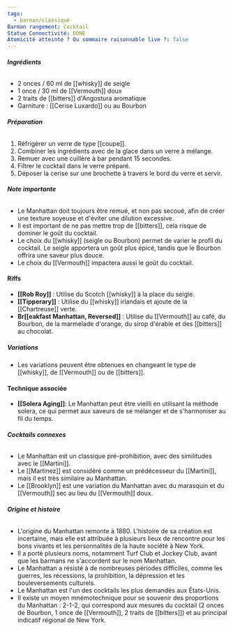 ```yaml
---
tags:
  - barman/classique
Barman rangement: Cocktail
Statue Connectivité: DONE
Atomicité atteinte ? Ou sommaire raisonnable live ?: false
---
```

###### **Ingrédients**

- 2 onces / 60 ml de [[whisky]] de seigle
- 1 once / 30 ml de [[Vermouth]] doux
- 2 traits de [[bitters]] d'Angostura aromatique
- Garniture : [[Cerise Luxardo]]  ou au Bourbon

###### **Préparation**

1. Réfrigérer un verre de type [[coupe]].
2. Combiner les ingrédients avec de la glace dans un verre à mélange.
3. Remuer avec une cuillère à bar pendant 15 secondes.
4. Filtrer le cocktail dans le verre préparé.
5. Déposer la cerise sur une brochette à travers le bord du verre et servir.

###### **Note importante**

- Le Manhattan doit toujours être remué, et non pas secoué, afin de créer une texture soyeuse et d'éviter une dilution excessive.
- Il est important de ne pas mettre trop de [[bitters]], cela risque de dominer le goût du cocktail.
- Le choix du [[whisky]] (seigle ou Bourbon) permet de varier le profil du cocktail. Le seigle apportera un goût plus épicé, tandis que le Bourbon offrira une saveur plus douce.
- Le choix du [[Vermouth]] impactera aussi le goût du cocktail.

#### **Riffs**
- **[[Rob Roy]]** : Utilise du Scotch [[whisky]] à la place du seigle.
- **[[Tipperary]]** : Utilise du [[whisky]] irlandais et ajoute de la [[Chartreuse]] verte.
- **Br[[eakfast Manhattan, Reversed]]** : Utilise du [[Vermouth]] au café, du Bourbon, de la marmelade d'orange, du sirop d'érable et des [[bitters]] au chocolat.

##### **Variations**
- Les variations peuvent être obtenues en changeant le type de [[whisky]], de [[Vermouth]] ou de [[bitters]].

#### **Technique associée**

- **[[Solera Aging]]**: Le Manhattan peut être vieilli en utilisant la méthode solera, ce qui permet aux saveurs de se mélanger et de s'harmoniser au fil du temps.

###### **Cocktails connexes**
- Le Manhattan est un classique pré-prohibition, avec des similitudes avec le [[Martini]].
- Le [[Martinez]] est considéré comme un prédécesseur du [[Martini]], mais il est très similaire au Manhattan.
- Le [[Brooklyn]] est une variation du Manhattan avec du marasquin et du [[Vermouth]] sec au lieu du [[Vermouth]] doux.

###### **Origine et histoire**
- L'origine du Manhattan remonte à 1880. L'histoire de sa création est incertaine, mais elle est attribuée à plusieurs lieux de rencontre pour les bons vivants et les personnalités de la haute société à New York.
- Il a porté plusieurs noms, notamment Turf Club et Jockey Club, avant que les barmans ne s'accordent sur le nom Manhattan.
- Le Manhattan a résisté à de nombreuses périodes difficiles, comme les guerres, les récessions, la prohibition, la dépression et les bouleversements culturels.
- Le Manhattan est l'un des cocktails les plus demandés aux États-Unis.
- Il existe un moyen mnémotechnique pour se souvenir des proportions du Manhattan : 2-1-2, qui correspond aux mesures du cocktail (2 onces de Bourbon, 1 once de [[Vermouth]], 2 traits de [[bitters]]) et au principal indicatif régional de New York.
